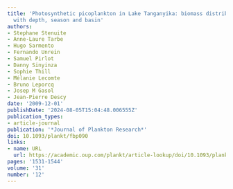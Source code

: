 ```yaml
---
title: 'Photosynthetic picoplankton in Lake Tanganyika: biomass distribution patterns
  with depth, season and basin'
authors:
- Stephane Stenuite
- Anne-Laure Tarbe
- Hugo Sarmento
- Fernando Unrein
- Samuel Pirlot
- Danny Sinyinza
- Sophie Thill
- Mélanie Lecomte
- Bruno Leporcq
- Josep M Gasol
- Jean-Pierre Descy
date: '2009-12-01'
publishDate: '2024-08-05T15:04:48.006555Z'
publication_types:
- article-journal
publication: '*Journal of Plankton Research*'
doi: 10.1093/plankt/fbp090
links:
- name: URL
  url: https://academic.oup.com/plankt/article-lookup/doi/10.1093/plankt/fbp090
pages: '1531-1544'
volume: '31'
number: '12'
---
```


